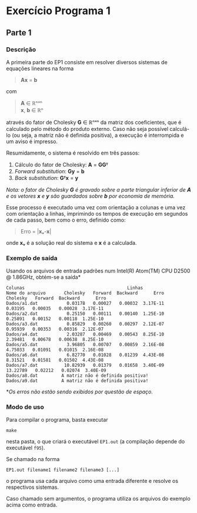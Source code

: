 # Exercício Programa 1
## Parte 1
### Descrição
A primeira parte do EP1 consiste em resolver diversos sistemas de equações lineares na forma

> **Ax** = **b**

com

> **A** ∈ ℝⁿˣⁿ  
> **x**, **b** ∈ ℝⁿ

através do fator de Cholesky **G** ∈ ℝⁿˣⁿ da matriz dos coeficientes,
que é calculado pelo método do produto externo.
Caso não seja possível calculá-lo (ou seja, a matriz não é definida positiva), a execução é
interrompida e um aviso é impresso.

Resumidamente, o sistema é resolvido em três passos:

1. Cálculo do fator de Cholesky: **A** = **GGᵀ**
2. *Forward substitution*: **Gy** = **b**
3. *Back substitution*: **Gᵀx** = **y**


_Nota: o fator de Cholesky **G** é gravado sobre a parte triangular inferior de **A** e os vetores **x** e **y** são guardados sobre **b** por economia de memória._

Esse processo é executado uma vez com orientação a colunas e uma vez com orientação a linhas, imprimindo os tempos de execução em segundos de cada passo, bem como o erro, definido como:

> Erro = |**xᵥ**-**x**|  

onde **xᵥ** é a solução real do sistema e **x** é a calculada.

### Exemplo de saída

Usando os arquivos de entrada padrões num Intel(R) Atom(TM) CPU D2500 @ 1.86GHz, obtém-se a saída\*

```
Colunas                                       Linhas 
Nome do arquivo       Cholesky   Forward  Backward      Erro       Cholesky   Forward  Backward      Erro
Dados/a1.dat           0.03178   0.00027   0.00032  3.17E-11        0.03195   0.00035   0.00028  3.17E-11
Dados/a2.dat           0.25150   0.00111   0.00140  1.25E-10        0.25891   0.00152   0.00118  1.25E-10
Dados/a3.dat           0.85829   0.00260   0.00297  2.12E-07        0.95939   0.00353   0.00316  2.12E-07
Dados/a4.dat           2.03287   0.00469   0.00543  8.25E-10        2.39481   0.00678   0.00638  8.25E-10
Dados/a5.dat           3.96805   0.00707   0.00859  2.16E-08        4.75033   0.01091   0.01015  2.16E-08
Dados/a6.dat           6.82770   0.01028   0.01239  4.43E-08        8.31521   0.01581   0.01502  4.43E-08
Dados/a7.dat          10.82939   0.01379   0.01658  3.40E-09       13.22789   0.02212   0.02074  3.40E-09
Dados/a8.dat         A matriz não é definida positiva!
Dados/a9.dat         A matriz não é definida positiva!
```

\*_Os erros não estão sendo exibidos por questão de espaço._

### Modo de uso
Para compilar o programa, basta executar
```
make
```
nesta pasta, o que criará o executável `EP1.out` (a compilação depende do executável `f95`).

Se chamado na forma
```
EP1.out filename1 filename2 filename3 [...]
```
o programa usa cada arquivo como uma entrada diferente e resolve os respectivos sistemas.

Caso chamado sem argumentos, o programa utiliza os arquivos do exemplo acima como entrada.
